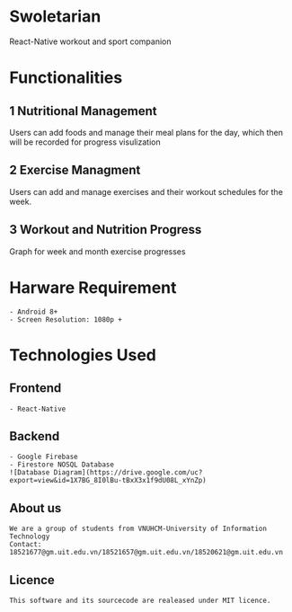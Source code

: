 # Swoletarian
React-Native workout and sport companion


# Functionalities
## 1 Nutritional Management
Users can add foods and manage their meal plans for the day, which then will be recorded for progress visulization
## 2 Exercise Managment
Users can add and manage exercises and their workout schedules for the week.
## 3 Workout and Nutrition Progress
Graph for week and month exercise progresses

# Harware Requirement
    - Android 8+
    - Screen Resolution: 1080p +
# Technologies Used
## Frontend 
    - React-Native
## Backend
    - Google Firebase
    - Firestore NOSQL Database
    ![Database Diagram](https://drive.google.com/uc?export=view&id=1X7BG_8I0lBu-tBxX3x1f9dU08L_xYnZp)
## About us
    We are a group of students from VNUHCM-University of Information Technology
    Contact: 18521677@gm.uit.edu.vn/18521657@gm.uit.edu.vn/18520621@gm.uit.edu.vn
## Licence
    This software and its sourcecode are realeased under MIT licence.
